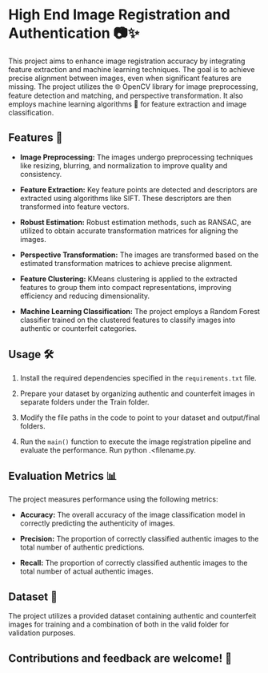 # High End Image Registration and Authentication 📷✨

This project aims to enhance image registration accuracy by integrating feature extraction and machine learning techniques. The goal is to achieve precise alignment between images, even when significant features are missing. The project utilizes the 🌐 OpenCV library for image preprocessing, feature detection and matching, and perspective transformation. It also employs machine learning algorithms 🤖 for feature extraction and image classification.


## Features 🚀

- **Image Preprocessing:** The images undergo preprocessing techniques like resizing, blurring, and normalization to improve quality and consistency.

- **Feature Extraction:** Key feature points are detected and descriptors are extracted using algorithms like SIFT. These descriptors are then transformed into feature vectors.

- **Robust Estimation:** Robust estimation methods, such as RANSAC, are utilized to obtain accurate transformation matrices for aligning the images.

- **Perspective Transformation:** The images are transformed based on the estimated transformation matrices to achieve precise alignment.

- **Feature Clustering:** KMeans clustering is applied to the extracted features to group them into compact representations, improving efficiency and reducing dimensionality.

- **Machine Learning Classification:** The project employs a Random Forest classifier trained on the clustered features to classify images into authentic or counterfeit categories.


## Usage 🛠️

1. Install the required dependencies specified in the `requirements.txt` file.

2. Prepare your dataset by organizing authentic and counterfeit images in separate folders under the Train folder. 

3. Modify the file paths in the code to point to your dataset and output/final folders.

4. Run the `main()` function to execute the image registration pipeline and evaluate the performance. Run python .\<filename.py.


## Evaluation Metrics 📊

The project measures performance using the following metrics:

- **Accuracy:** The overall accuracy of the image classification model in correctly predicting the authenticity of images.

- **Precision:** The proportion of correctly classified authentic images to the total number of authentic predictions.

- **Recall:** The proportion of correctly classified authentic images to the total number of actual authentic images.


## Dataset 📁

The project utilizes a provided dataset containing authentic and counterfeit images for training and a combination of both in the valid folder for validation purposes.



## Contributions and feedback are welcome! 🙌

